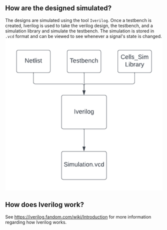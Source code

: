 ## How are the designed simulated?
The designs are simulated using the tool `Iverilog`. Once a testbench is created, Iverilog is used to take the verilog design, the testbench, and a simulation library and simulate the testbench. The simulation is stored in `.vcd` format and can be viewed to see whenever a signal's state is changed.
![image](pictures/Iverilog.png)

## How does Iverilog work?
See https://iverilog.fandom.com/wiki/Introduction for more information regarding how Iverilog works.